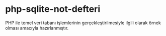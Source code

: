 # php-sqlite-not-defteri
PHP ile temel veri tabanı işlemlerinin gerçekleştirilmesiyle ilgili olarak örnek olması amacıyla hazırlanmıştır.

